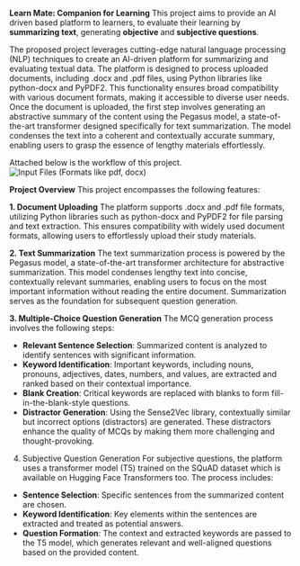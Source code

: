 **Learn Mate: Companion for Learning**
This project aims to provide an AI driven based platform to learners, to evaluate their learning by **summarizing text**, generating **objective** and **subjective questions**.

The proposed project leverages cutting-edge natural language processing (NLP) techniques to  create an AI-driven platform for summarizing and evaluating textual data. The platform is designed to process uploaded documents, including .docx and .pdf files, using Python libraries like python-docx and PyPDF2. This functionality ensures broad compatibility with various document formats, making it accessible to diverse user needs. Once the document is uploaded, the first step involves generating an abstractive summary of the content using the Pegasus model, a state-of-the-art transformer designed specifically for text summarization. The model condenses the text into a coherent and contextually accurate summary, enabling users to grasp the essence of lengthy materials effortlessly.

Attached below is the workflow of this project.
![Input Files (Formats like  pdf, docx)](https://github.com/user-attachments/assets/9146b67a-cc9f-40c4-b827-94cd566e13a9)

**Project Overview**
This project encompasses the following features:

**1. Document Uploading**
The platform supports .docx and .pdf file formats, utilizing Python libraries such as python-docx and PyPDF2 for file parsing and text extraction. This ensures compatibility with widely used document formats, allowing users to effortlessly upload their study materials.

**2. Text Summarization**
The text summarization process is powered by the Pegasus model, a state-of-the-art transformer architecture for abstractive summarization. This model condenses lengthy text into concise, contextually relevant summaries, enabling users to focus on the most important information without reading the entire document. Summarization serves as the foundation for subsequent question generation.

**3. Multiple-Choice Question Generation**
The MCQ generation process involves the following steps:

- **Relevant Sentence Selection**: Summarized content is analyzed to identify sentences with significant information.
- **Keyword Identification**: Important keywords, including nouns, pronouns, adjectives, dates, numbers, and values, are extracted and ranked based on their contextual importance.
- **Blank Creation**: Critical keywords are replaced with blanks to form fill-in-the-blank-style questions.
- **Distractor Generation**: Using the Sense2Vec library, contextually similar but incorrect options (distractors) are generated. These distractors enhance the quality of MCQs by making them more challenging and thought-provoking.
4. Subjective Question Generation
For subjective questions, the platform uses a transformer model (T5) trained on the SQuAD dataset which is available on Hugging Face Transformers too. The process includes:

- **Sentence Selection**: Specific sentences from the summarized content are chosen.
- **Keyword Identification**: Key elements within the sentences are extracted and treated as potential answers.
- **Question Formation**: The context and extracted keywords are passed to the T5 model, which generates relevant and well-aligned questions based on the provided content.




